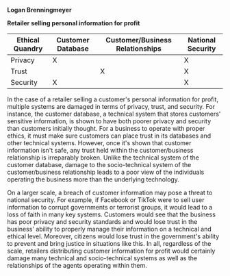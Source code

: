 **Logan Brenningmeyer**

**Retailer selling personal information for profit**

|Ethical Quandry|Customer Database|Customer/Business Relationships|National Security|
|---------------|----------------|----------------|----------------|
|Privacy        |X               |                |X               |
|Trust          |                |X               |X               |
|Security       |X               |                |X               |

In the case of a retailer selling a customer's personal information for profit, multiple systems are damaged in terms of privacy, trust, and security. For instance, the customer database, a technical system that stores customers' sensitive information, is shown to have both poorer privacy and security than customers initially thought. For a business to operate with proper ethics, it must make sure customers can place trust in its databases and other technical systems. However, once it's shown that customer information isn't safe, any trust held within the customer/business relationship is irreparably broken. Unlike the technical system of the customer database, damage to the socio-technical system of the customer/business relationship leads to a poor view of the individuals operating the business more than the underlying technology. 

On a larger scale, a breach of customer information may pose a threat to national security. For example, if Facebook or TikTok were to sell user information to corrupt governments or terrorist groups, it would lead to a loss of faith in many key systems. Customers would see that the business has poor privacy and security standards and would lose trust in the business' ability to properly manage their information on a technical and ethical level. Moreover, citizens would lose trust in the government's ability to prevent and bring justice in situations like this. In all, regardless of the scale, retailers distributing customer information for profit would certainly damage many technical and socio-technical systems as well as the relationships of the agents operating within them. 
